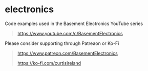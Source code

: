 # electronics
Code examples used in the Basement Electronics YouTube series

>https://www.youtube.com/c/BasementElectronics

Please consider supporting through Patreaon or Ko-Fi
>https://www.patreon.com/BasementElectronics
>
>https://ko-fi.com/curtisireland
